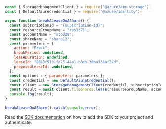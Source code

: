 ```javascript
const { StorageManagementClient } = require("@azure/arm-storage");
const { DefaultAzureCredential } = require("@azure/identity");

async function breakALeaseOnAShare() {
  const subscriptionId = "{subscription-id}";
  const resourceGroupName = "res3376";
  const accountName = "sto328";
  const shareName = "share12";
  const parameters = {
    action: "Break",
    breakPeriod: undefined,
    leaseDuration: undefined,
    leaseId: "8698f513-fa75-44a1-b8eb-30ba336af27d",
    proposedLeaseId: undefined,
  };
  const options = { parameters: parameters };
  const credential = new DefaultAzureCredential();
  const client = new StorageManagementClient(credential, subscriptionId);
  const result = await client.fileShares.lease(resourceGroupName, accountName, shareName, options);
  console.log(result);
}

breakALeaseOnAShare().catch(console.error);
```

Read the [SDK documentation](https://github.com/Azure/azure-sdk-for-js/blob/%40azure%2Farm-storage_17.2.0/sdk/storage/arm-storage/README.md) on how to add the SDK to your project and authenticate.
